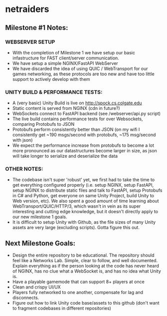 # netraiders

## Milestone #1 Notes:
### WEBSERVER SETUP
- With the completion of Milestone 1 we have setup our basic infastructure for FAST client/server communication.
- We have setup a simple NGINX/FastAPI WebServer
- We have discarded the idea of using QUIC / WebTransport for our games networking, as these protocols are too new and have too little support to actively develop with them

### UNITY BUILD & PERFORMANCE TESTS:
- A (very basic) Unity Build is live on http://spock.cs.colgate.edu
- Static content is served from NGINX (cdn in future?)
- WebSockets connect to FastAPI backend (see /webserver/api.py script)
- The live build contains performance tests for over Websockets, comparing Protobufs to JSON
- Protobufs perform consistently better than JSON (on my wifi I consistently get ~190 msgs/second with protobufs, ~175 msg/second with json)
- We expect the performance increase from protobufs to become a lot more pronounced as our datastructures become larger in size, as json will take longer to serialize and deserialize the data

### OTHER NOTES:
- The codebase isn't super 'robust' yet, we first had to take the time to get everything configured properly (i.e. setup NGINX, setup FastAPI, setup NGINX to distribute static files and talk to FastAPI, setup Protobufs in C# and Python, get everyone on same Unity Project, build Unity to Web version, etc). We also spent a good amount of time learning about WebTransport/QUIC/HTTP/3, which wasn't in vein as its super interesting and cutting edge knowledge, but it doesn't directly apply to our new milestone 1 goals.
- It is difficult to setup Unity with Github, as the file sizes of many Unity assets are very large (excluding scripts). Gotta figure this out. 

## Next Milestone Goals:
- Design the entire repository to be educational. The repository should feel like a Networks Lab. Simple, clear to follow, and well documented. Explain everything as if the person looking at the code has never heard of NGINX, has no clue what a WebSocket is, and has no idea what Unity is.
- Have a playable gamemode that can support 8+ players at once
- Clean and crispy UI/UX
- Players fully networked to one another, compensate for lag and disconnects.
- Figure out how to link Unity code base/assets to this github (don't want to fragment codebases in different repositories)

